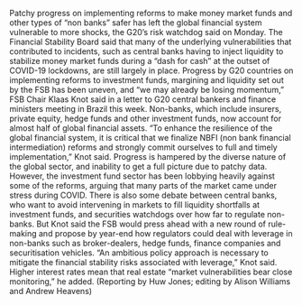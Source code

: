 Patchy progress on implementing reforms to make money market funds and other types of “non banks” safer has left the global financial system vulnerable to more shocks, the G20’s risk watchdog said on Monday.
The Financial Stability Board said that many of the underlying vulnerabilities that contributed to incidents, such as central banks having to inject liquidity to stabilize money market funds during a “dash for cash” at the outset of COVID-19 lockdowns, are still largely in place.
Progress by G20 countries on implementing reforms to investment funds, margining and liquidity set out by the FSB has been uneven, and “we may already be losing momentum,” FSB Chair Klaas Knot said in a letter to G20 central bankers and finance ministers meeting in Brazil this week.
Non-banks, which include insurers, private equity, hedge funds and other investment funds, now account for almost half of global financial assets.
“To enhance the resilience of the global financial system, it is critical that we finalize NBFI (non bank financial intermediation) reforms and strongly commit ourselves to full and timely implementation,” Knot said.
Progress is hampered by the diverse nature of the global sector, and inability to get a full picture due to patchy data.
However, the investment fund sector has been lobbying heavily against some of the reforms, arguing that many parts of the market came under stress during COVID.
There is also some debate between central banks, who want to avoid intervening in markets to fill liquidity shortfalls at investment funds, and securities watchdogs over how far to regulate non-banks.
But Knot said the FSB would press ahead with a new round of rule-making and propose by year-end how regulators could deal with leverage in non-banks such as broker-dealers, hedge funds, finance companies and securitisation vehicles.
“An ambitious policy approach is necessary to mitigate the financial stability risks associated with leverage,” Knot said.
Higher interest rates mean that real estate “market vulnerabilities bear close monitoring,” he added.
(Reporting by Huw Jones; editing by Alison Williams and Andrew Heavens)